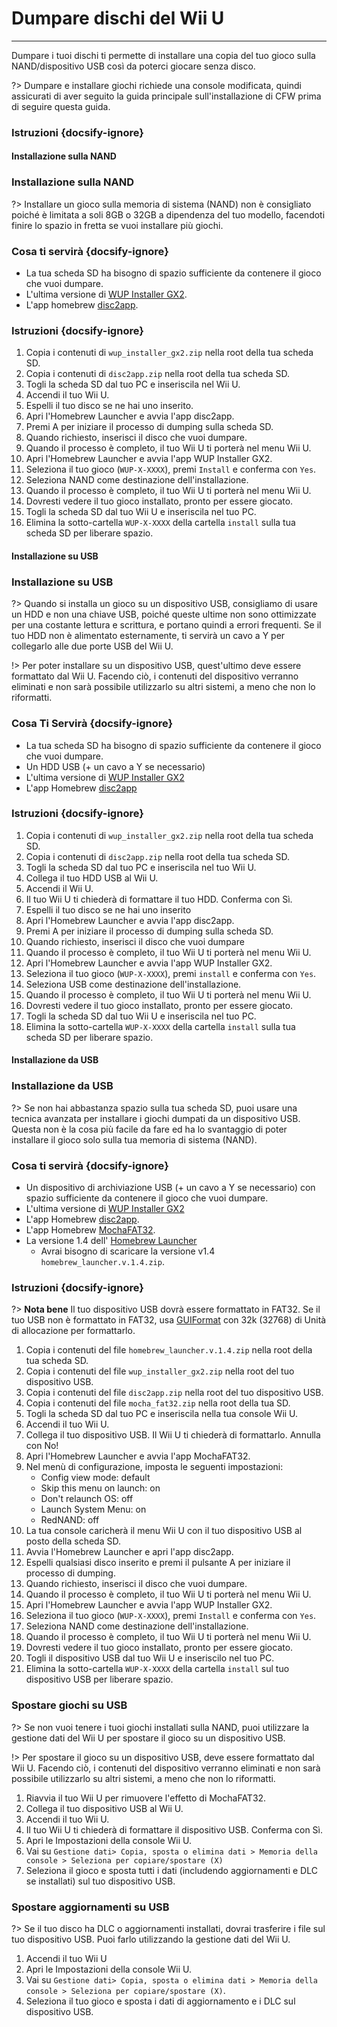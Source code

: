 # Dumpare dischi del Wii U
---
Dumpare i tuoi dischi ti permette di installare una copia del tuo gioco sulla NAND/dispositivo USB così da poterci giocare senza disco.

?> Dumpare e installare giochi richiede una console modificata, quindi assicurati di aver seguito la guida principale sull'installazione di CFW prima di seguire questa guida.

### Istruzioni {docsify-ignore}

<!-- tabs:start -->

#### **Installazione sulla NAND**

### Installazione sulla NAND

?> Installare un gioco sulla memoria di sistema (NAND) non è consigliato poiché è limitata a soli 8GB o 32GB a dipendenza del tuo modello, facendoti finire lo spazio in fretta se vuoi installare più giochi.

### Cosa ti servirà {docsify-ignore}

- La tua scheda SD ha bisogno di spazio sufficiente da contenere il gioco che vuoi dumpare.
- L'ultima versione di [WUP Installer GX2](https://wiiubru.com/appstore/zips/wup_installer_gx2.zip).
- L'app homebrew [disc2app](https://www.wiiubru.com/appstore/zips/disc2app.zip).

### Istruzioni {docsify-ignore}

1. Copia i contenuti di `wup_installer_gx2.zip` nella root della tua scheda SD.
1. Copia i contenuti di `disc2app.zip` nella root della tua scheda SD.
1. Togli la scheda SD dal tuo PC e inseriscila nel Wii U.
1. Accendi il tuo Wii U.
1. Espelli il tuo disco se ne hai uno inserito.
1. Apri l'Homebrew Launcher e avvia l'app disc2app.
1. Premi A per iniziare il processo di dumping sulla scheda SD.
1. Quando richiesto, inserisci il disco che vuoi dumpare.
1. Quando il processo è completo, il tuo Wii U ti porterà nel menu Wii U.
1. Apri l'Homebrew Launcher e avvia l'app WUP Installer GX2.
1. Seleziona il tuo gioco (`WUP-X-XXXX`), premi `Install` e conferma con `Yes`.
1. Seleziona NAND come destinazione dell'installazione.
1. Quando il processo è completo, il tuo Wii U ti porterà nel menu Wii U.
1. Dovresti vedere il tuo gioco installato, pronto per essere giocato.
1. Togli la scheda SD dal tuo Wii U e inseriscila nel tuo PC.
1. Elimina la sotto-cartella `WUP-X-XXXX` della cartella `install` sulla tua scheda SD per liberare spazio.

#### **Installazione su USB**

### Installazione su USB

?> Quando si installa un gioco su un dispositivo USB, consigliamo di usare un HDD e non una chiave USB, poiché queste ultime non sono ottimizzate per una costante lettura e scrittura, e portano quindi a errori frequenti. Se il tuo HDD non è alimentato esternamente, ti servirà un cavo a Y per collegarlo alle due porte USB del Wii U.

!> Per poter installare su un dispositivo USB, quest'ultimo deve essere formattato dal Wii U. Facendo ciò, i contenuti del dispositivo verranno eliminati e non sarà possibile utilizzarlo su altri sistemi, a meno che non lo riformatti.

### Cosa Ti Servirà {docsify-ignore}

- La tua scheda SD ha bisogno di spazio sufficiente da contenere il gioco che vuoi dumpare.
- Un HDD USB (+ un cavo a Y se necessario)
- L'ultima versione di [WUP Installer GX2](https://wiiubru.com/appstore/zips/wup_installer_gx2.zip)
- L'app Homebrew [disc2app](https://www.wiiubru.com/appstore/zips/disc2app.zip)

### Istruzioni {docsify-ignore}

1. Copia i contenuti di `wup_installer_gx2.zip` nella root della tua scheda SD.
1. Copia i contenuti di `disc2app.zip` nella root della tua scheda SD.
1. Togli la scheda SD dal tuo PC e inseriscila nel tuo Wii U.
1. Collega il tuo HDD USB al Wii U.
1. Accendi il Wii U.
1. Il tuo Wii U ti chiederà di formattare il tuo HDD. Conferma con Sì.
1. Espelli il tuo disco se ne hai uno inserito
1. Apri l'Homebrew Launcher e avvia l'app disc2app.
1. Premi A per iniziare il processo di dumping sulla scheda SD.
1. Quando richiesto, inserisci il disco che vuoi dumpare
1. Quando il processo è completo, il tuo Wii U ti porterà nel menu Wii U.
1. Apri l'Homebrew Launcher e avvia l'app WUP Installer GX2.
1. Seleziona il tuo gioco (`WUP-X-XXXX`), premi `install` e conferma con `Yes`.
1. Seleziona USB come destinazione dell'installazione.
1. Quando il processo è completo, il tuo Wii U ti porterà nel menu Wii U.
1. Dovresti vedere il tuo gioco installato, pronto per essere giocato.
1. Togli la scheda SD dal tuo Wii U e inseriscila nel tuo PC.
1. Elimina la sotto-cartella `WUP-X-XXXX` della cartella `install` sulla tua scheda SD per liberare spazio.

#### **Installazione da USB**

### Installazione da USB

?> Se non hai abbastanza spazio sulla tua scheda SD, puoi usare una tecnica avanzata per installare i giochi dumpati da un dispositivo USB. Questa non è la cosa più facile da fare ed ha lo svantaggio di poter installare il gioco solo sulla tua memoria di sistema (NAND).

### Cosa ti servirà {docsify-ignore}

- Un dispositivo di archiviazione USB (+ un cavo a Y se necessario) con spazio sufficiente da contenere il gioco che vuoi dumpare.
- L'ultima versione di [WUP Installer GX2](https://wiiubru.com/appstore/zips/wup_installer_gx2.zip)
- L'app Homebrew [disc2app](https://www.wiiubru.com/appstore/zips/disc2app.zip).
- L'app Homebrew [MochaFAT32](https://www.wiiubru.com/appstore/zips/mocha_fat32.zip).
- La versione 1.4 dell' [Homebrew Launcher](https://github.com/dimok789/homebrew_launcher/releases/tag/1.4)
  - Avrai bisogno di scaricare la versione v1.4 `homebrew_launcher.v.1.4.zip`.

### Istruzioni {docsify-ignore}

?> **Nota bene** Il tuo dispositivo USB dovrà essere formattato in FAT32. Se il tuo USB non è formattato in FAT32, usa [GUIFormat](http://ridgecrop.co.uk/index.htm?guiformat.htm) con 32k (32768) di Unità di allocazione per formattarlo.

1. Copia i contenuti del file `homebrew_launcher.v.1.4.zip` nella root della tua scheda SD.
1. Copia i contenuti del file `wup_installer_gx2.zip` nella root del tuo dispositivo USB.
1. Copia i contenuti del file `disc2app.zip` nella root del tuo dispositivo USB.
1. Copia i contenuti del file `mocha_fat32.zip` nella root della tua SD.
1. Togli la scheda SD dal tuo PC e inseriscila nella tua console Wii U.
1. Accendi il tuo Wii U.
1. Collega il tuo dispositivo USB. Il Wii U ti chiederà di formattarlo. Annulla con No!
1. Apri l'Homebrew Launcher e avvia l'app MochaFAT32.
1. Nel menù di configurazione, imposta le seguenti impostazioni:
    - Config view mode: default
    - Skip this menu on launch: on
    - Don't relaunch OS: off
    - Launch System Menu: on
    - RedNAND: off
1. La tua console caricherà il menu Wii U con il tuo dispositivo USB al posto della scheda SD.
1. Avvia l'Homebrew Launcher e apri l'app disc2app.
1. Espelli qualsiasi disco inserito e premi il pulsante A per iniziare il processo di dumping.
1. Quando richiesto, inserisci il disco che vuoi dumpare.
1. Quando il processo è completo, il tuo Wii U ti porterà nel menu Wii U.
1. Apri l'Homebrew Launcher e avvia l'app WUP Installer GX2.
1. Seleziona il tuo gioco (`WUP-X-XXXX`), premi `Install` e conferma con `Yes`.
1. Seleziona NAND come destinazione dell'installazione.
1. Quando il processo è completo, il tuo Wii U ti porterà nel menu Wii U.
1. Dovresti vedere il tuo gioco installato, pronto per essere giocato.
1. Togli il dispositivo USB dal tuo Wii U e inseriscilo nel tuo PC.
2. Elimina la sotto-cartella `WUP-X-XXXX` della cartella `install` sul tuo dispositivo USB per liberare spazio.

<!-- tabs:end -->

### Spostare giochi su USB

?> Se non vuoi tenere i tuoi giochi installati sulla NAND, puoi utilizzare la gestione dati del Wii U per spostare il gioco su un dispositivo USB.

!> Per spostare il gioco su un dispositivo USB, deve essere formattato dal Wii U. Facendo ciò, i contenuti del dispositivo verranno eliminati e non sarà possibile utilizzarlo su altri sistemi, a meno che non lo riformatti.

1. Riavvia il tuo Wii U per rimuovere l'effetto di MochaFAT32.
1. Collega il tuo dispositivo USB al Wii U.
1. Accendi il tuo Wii U.
1. Il tuo Wii U ti chiederà di formattare il dispositivo USB. Conferma con Sì.
1. Apri le Impostazioni della console Wii U.
1. Vai su `Gestione dati> Copia, sposta o elimina dati > Memoria della console > Seleziona per copiare/spostare (X)`
1. Seleziona il gioco e sposta tutti i dati (includendo aggiornamenti e DLC se installati) sul tuo dispositivo USB.

### Spostare aggiornamenti su USB

?> Se il tuo disco ha DLC o aggiornamenti installati, dovrai trasferire i file sul tuo dispositivo USB. Puoi farlo utilizzando la gestione dati del Wii U.

1. Accendi il tuo Wii U
1. Apri le Impostazioni della console Wii U.
1. Vai su `Gestione dati> Copia, sposta o elimina dati > Memoria della console > Seleziona per copiare/spostare (X)`.
1. Seleziona il tuo gioco e sposta i dati di aggiornamento e i DLC sul dispositivo USB.